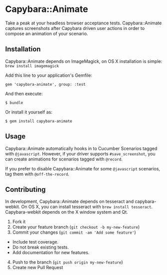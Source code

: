 Capybara::Animate
=

Take a peak at your headless browser acceptance tests. Capybara::Animate captures screenshots after Capybara driven user actions in order to compose an animation of your scenario.

## Installation

Capybara::Animate depends on ImageMagick, on OS X installation is simple: ```brew install imagemagick```

Add this line to your application's Gemfile:

    gem 'capybara-animate', group: :test

And then execute:

    $ bundle

Or install it yourself as:

    $ gem install capybara-animate

## Usage

Capybara::Animate automatically hooks in to Cucumber Scenarios tagged with ```@javascript```. However, if your driver supports ```#save_screenshot```, you can create animations for scenarios tagged with ```@record```.

If you prefer to disable Capybara::Animate for some ```@javascript``` scenarios, tag them with ```@off-the-record```.

## Contributing

In development, Capybara::Animate depends on tesseract and capybara-webkit. On OS X, you can install tesseract with ```brew install tesseract```. Capybara-webkit depends on the X window system and Qt.

1. Fork it
2. Create your feature branch (`git checkout -b my-new-feature`)
3. Commit your changes (`git commit -am 'Add some feature'`)
  * Include test coverage.
  * Do not break existing tests.
  * Add documentation for new features.
4. Push to the branch (`git push origin my-new-feature`)
5. Create new Pull Request

